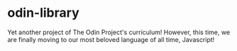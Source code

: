 # odin-library
Yet another project of The Odin Project's curriculum! However, this time, we are finally moving to our most beloved language of all time, Javascript!
